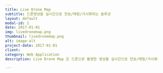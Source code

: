 ```yaml
---
title: Live Drone Map
subtitle: 드론영상을 실시간으로 전송/매핑/가시화하는 솔루션
layout: default
modal-id: 1
date: 2017-01-01
img: livedronemap.png
thumbnail: livedronemap.png
alt: image-alt
project-date: 2017-01-01
client: 
category: Web Application
description: Live Drone Map 은 드론으로 촬영한 영상을 실시간으로 전송/매핑/가시화하는 솔루션

---
```

